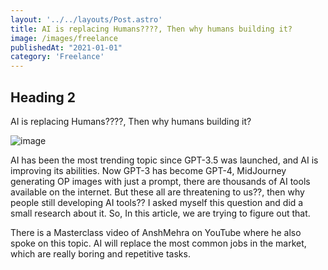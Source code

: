 ```yaml
---
layout: '../../layouts/Post.astro'
title: AI is replacing Humans????, Then why humans building it?
image: /images/freelance
publishedAt: "2021-01-01"
category: 'Freelance'
---
```


## Heading 2

AI is replacing Humans????, Then why humans building it?



![image](https://ibb.co/DpPbzq8)

AI has been the most trending topic since GPT-3.5 was launched, and AI is improving its abilities. Now GPT-3 has become GPT-4, MidJourney generating OP images with just a prompt, there are thousands of AI tools available on the internet. But these all are threatening to us??, then why people still developing AI tools?? I asked myself this question and did a small research about it. So, In this article, we are trying to figure out that.

There is a Masterclass video of AnshMehra on YouTube where he also spoke on this topic. AI will replace the most common jobs in the market, which are really boring and repetitive tasks.

